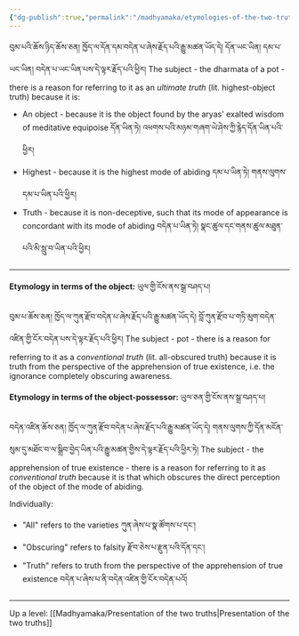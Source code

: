 ```yaml
---
{"dg-publish":true,"permalink":"/madhyamaka/etymologies-of-the-two-truths/"}
---
```


བུམ་པའི་ཆོས་ཉིད་ཆོས་ཅན། ཁྱོད་ལ་དོན་དམ་བདེན་པ་ཞེས་རྗོད་པའི་རྒྱུ་མཚན་ཡོད་དེ། དོན་ཡང་ཡིན། དམ་པ་ཡང་ཡིན། བདེན་པ་ཡང་ཡིན་པས་དེ་ལྟར་རྗོད་པའི་ཕྱིར། 
The subject - the dharmata of a pot - there is a reason for referring to it as an *ultimate truth* (lit. highest-object truth) because it is:
- An object - because it is the object found by the aryas' exalted wisdom of meditative equipoise
  དོན་ཡིན་ཏེ། འཕགས་པའི་མཉམ་གཞག་ཡེ་ཤེས་ཀྱི་རྙེད་དོན་ཡིན་པའི་ཕྱིར།
- Highest - because it is the highest mode of abiding
  དམ་པ་ཡིན་ཏེ། གནས་ལུགས་དམ་པ་ཡིན་པའི་ཕྱིར།
- Truth - because it is non-deceptive, such that its mode of appearance is concordant with its mode of abiding
  བདེན་པ་ཡིན་ཏེ། སྣང་ཚུལ་དང་གནས་ཚུལ་མཐུན་པའི་མི་སླུ་བ་ཡིན་པའི་ཕྱིར།

---
**Etymology in terms of the object:** ཡུལ་གྱི་ངོས་ནས་སྒྲ་བཤད་པ།

བུམ་པ་ཆོས་ཅན། ཁྱོད་ལ་ཀུན་རྫོབ་བདེན་པ་ཞེས་རྗོད་པའི་རྒྱུ་མཚན་ཡོད་དེ། བློ་ཀུན་རྫོབ་པ་གཏི་མུག་བདེན་འཛིན་གྱི་ངོར་བདེན་པས་དེ་ལྟར་རྗོད་པའི་ཕྱིར། 
The subject - pot - there is a reason for referring to it as a *conventional truth* (lit. all-obscured truth) because it is truth from the perspective of the apprehension of true existence, i.e. the ignorance completely obscuring awareness.

**Etymology in terms of the object-possessor:** ཡུལ་ཅན་གྱི་ངོས་ནས་སྒྲ་བཤད་པ།

བདེན་འཛིན་ཆོས་ཅན། ཁྱོད་ལ་ཀུན་རྫོབ་བདེན་པ་ཞེས་རྗོད་པའི་རྒྱུ་མཚན་ཡོད་དེ། 
གནས་ལུགས་ཀྱི་དོན་མངོན་སུམ་དུ་མཐོང་བ་ལ་སྒྲིབ་བྱེད་ཡིན་པའི་རྒྱུ་མཚན་གྱིས་དེ་ལྟར་རྗོད་པའི་ཕྱིར་ཏེ།
The subject - the apprehension of true existence - there is a reason for referring to it as *conventional truth* because it is that which obscures the direct perception of the object of the mode of abiding.

Individually:
- "All" refers to the varieties ཀུན་ཞེས་པ་སྣ་ཚོགས་པ་དང་།
- "Obscuring" refers to falsity རྫོབ་ཅེས་པ་རྫུན་པའི་དོན་དང་།
- "Truth" refers to truth from the perspective of the apprehension of true existence
  བདེན་པ་ཞེས་པ་ནི་བདེན་འཛིན་གྱི་ངོར་བདེན་པའོ།


---
Up a level: [[Madhyamaka/Presentation of the two truths\|Presentation of the two truths]]